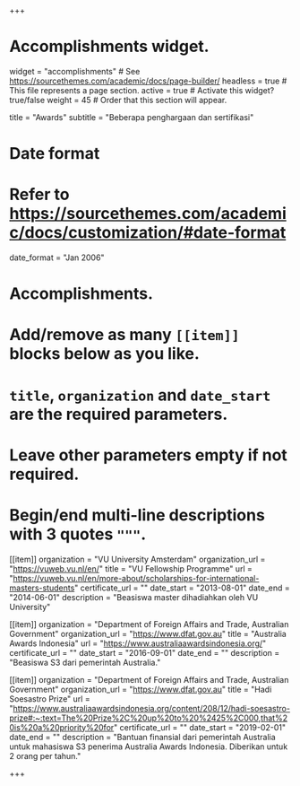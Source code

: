 +++
# Accomplishments widget.
widget = "accomplishments"  # See https://sourcethemes.com/academic/docs/page-builder/
headless = true  # This file represents a page section.
active = true  # Activate this widget? true/false
weight = 45  # Order that this section will appear.

title = "Awards"
subtitle = "Beberapa penghargaan dan sertifikasi"

# Date format
#   Refer to https://sourcethemes.com/academic/docs/customization/#date-format
date_format = "Jan 2006"

# Accomplishments.
#   Add/remove as many `[[item]]` blocks below as you like.
#   `title`, `organization` and `date_start` are the required parameters.
#   Leave other parameters empty if not required.
#   Begin/end multi-line descriptions with 3 quotes `"""`.

[[item]]
  organization = "VU University Amsterdam"
  organization_url = "https://vuweb.vu.nl/en/"
  title = "VU Fellowship Programme"
  url = "https://vuweb.vu.nl/en/more-about/scholarships-for-international-masters-students"
  certificate_url = ""
  date_start = "2013-08-01"
  date_end = "2014-06-01"
  description = "Beasiswa master dihadiahkan oleh VU University"

[[item]]
  organization = "Department of Foreign Affairs and Trade, Australian Government"
  organization_url = "https://www.dfat.gov.au"
  title = "Australia Awards Indonesia"
  url = "https://www.australiaawardsindonesia.org/"
  certificate_url = ""
  date_start = "2016-09-01"
  date_end = ""
  description = "Beasiswa S3 dari pemerintah Australia."
  
[[item]]
  organization = "Department of Foreign Affairs and Trade, Australian Government"
  organization_url = "https://www.dfat.gov.au"
  title = "Hadi Soesastro Prize"
  url = "https://www.australiaawardsindonesia.org/content/208/12/hadi-soesastro-prize#:~:text=The%20Prize%2C%20up%20to%20%2425%2C000,that%20is%20a%20priority%20for"
  certificate_url = ""
  date_start = "2019-02-01"
  date_end = ""
  description = "Bantuan finansial dari pemerintah Australia untuk mahasiswa S3 penerima Australia Awards Indonesia. Diberikan untuk 2 orang per tahun."

+++
